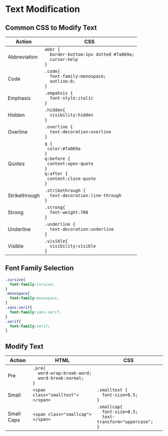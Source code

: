 # Text Modification

## Common CSS to Modify Text
| Action | CSS |  
| --- | --- |  
| Abbreviation | `abbr {` <BR> `  border-bottom:1px dotted #7a869a;` <BR> `  cursor:help` <BR> `}` |  
| Code | `.code{` <BR> `  font-family:monospace;` <BR> `  outline:0;` <BR> `}` |  
| Emphasis | `.empahsis {` <BR> `  font-style:italic` <BR> `}` |  
| Hidden | `.hidden{` <BR> `  visibility:hidden` <BR> `}` |  
| Overline | `.overline {` <BR> `  text-decoration:overline` <BR> `}` |  
| Quotes | `q { ` <BR> `  color:#7a869a ` <BR> `} ` <BR> `q:before { ` <BR> `  content:open-quote ` <BR> `} ` <BR> `q:after { ` <BR> `  content:close-quote ` <BR> `}` |  
| Strikethrough | `.strikethrough {` <BR> `  text-decoration:line-through` <BR> `}` |  
| Strong | `.strong{` <BR> `  font-weight:700` <BR> `}` | 
| Underline | `.underline {` <BR> `  text-decoration:underline` <BR> `}` |  
| Visible | `.visible{` <BR> `  visibility:visible` <BR> `}` |  

## Font Family Selection
```css
.cursive{  
  font-family:cursive;  
}  
.monospace{  
  font-family:monospace;  
}  
.sans-serif{  
  font-family:sans-serif;  
}  
.serif{  
  font-family:serif;  
}  
```

## Modify Text
| Action | HTML | CSS |  
| --- | --- | --- |  
| Pre | `.pre{` <BR> `  word-wrap:break-word;` <BR> `  word-break:normal;` <BR> `}` |  
| Small | `<span class="smalltext"></span>` | `.smalltext {` <BR> `  font-size=0.5;` <BR> `}` |  
| Small Caps | `<span class="smallcap"></span>` | `.smallcap{` <BR> `  font-size=0.5;` <BR> `  text-transform="uppercase";` <BR> `}` |  

